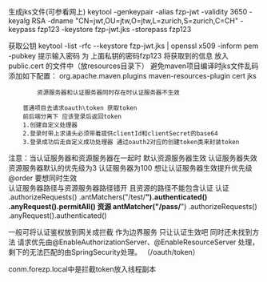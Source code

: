 生成jks文件(可参看网上)
keytool -genkeypair  -alias fzp-jwt  -validity 3650  -keyalg  RSA -dname  "CN=jwt,OU=jtw,O=jtw,L=zurich,S=zurich,C=CH"  -keypass  fzp123  -keystore fzp-jwt.jks -storepass fzp123

获取公钥
keytool -list -rfc  --keystore fzp-jwt.jks  |  openssl  x509 -inform pem -pubkey
提示输入密码  为 上面私钥的密码fzp123
将获取到的信息 放入public.cert 的文件中（放resources目录下）
避免maven项目编译时jks文件乱码添加如下配置：
<plugin>
				<groupId>org.apache.maven.plugins</groupId>
				<artifactId>maven-resources-plugin</artifactId>
				<configuration>
					<nonFilteredFileExtensions>
						<nonFilteredFileExtension>cert</nonFilteredFileExtension>
						<nonFilteredFileExtension>jks</nonFilteredFileExtension>
					</nonFilteredFileExtensions>
				</configuration>
			</plugin>
			
			
			资源服务器和认证服务器同时存在时认证服务器不生效
			
		普通项目去请求oauth\token 获取token
		前后端分离下 应该登录后返回token 
		1.创建自定义处理器
		2.登录时带上求请头必须带着提供clientId和clientSecret的base64    
		3.登录成功后走自定义成功处理器 通过oauth2对应的创建token类来封装token
		
		
注意：当认证服务器和资源服务器在一起时 默认资源服务器生效  认证服务器失效
资源服务器默认的优先级为3   认证服务器为100      想让认证服务器生效提升优先级@order
要想同时生效  
认证服务器路径与资源服务器路径错开  且资源的路径不能包含认证
认证
.authorizeRequests()
                .antMatchers("/test/**").authenticated()
                .anyRequest().permitAll()
资源
antMatcher("/pass/**") 
                .authorizeRequests()
                .anyRequest().authenticated()
                
一般可将认证鉴权放到网关成拦截  作为边界服务   只让认证生效吧  同时还未找到方法
请求优先由@EnableAuthorizationServer、@EnableResourceServer 处理，剩下的无法匹配的由SpringSecurity处理。
              （/oauth/token）  
              
conm.forezp.local中是拦截token放入线程副本              
